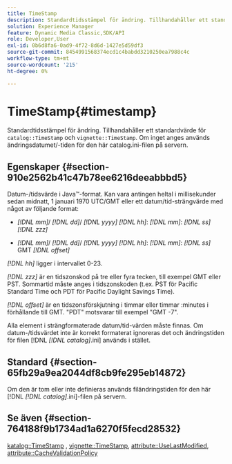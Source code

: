```yaml
---
title: TimeStamp
description: Standardtidsstämpel för ändring. Tillhandahåller ett standardvärde för katalogen TimeStamp och vinjettering TimeStamp. Om inget anges används ändringsdatumet/-tiden för den här catalog.ini-filen på servern.
solution: Experience Manager
feature: Dynamic Media Classic,SDK/API
role: Developer,User
exl-id: 0b6d8fa6-0ad9-4f72-8d6d-1427e5d59df3
source-git-commit: 8454991568374ecd1c4babdd3210250ea7988c4c
workflow-type: tm+mt
source-wordcount: '215'
ht-degree: 0%

---
```


# TimeStamp{#timestamp}

Standardtidsstämpel för ändring. Tillhandahåller ett standardvärde för `catalog::TimeStamp` och `vignette::TimeStamp`. Om inget anges används ändringsdatumet/-tiden för den här catalog.ini-filen på servern.

## Egenskaper {#section-910e2562b41c47b78ee6216deeabbbd5}

Datum-/tidsvärde i Java™-format. Kan vara antingen heltal i millisekunder sedan midnatt, 1 januari 1970 UTC/GMT eller ett datum/tid-strängvärde med något av följande format:

* *[!DNL mm]*/ *[!DNL dd]*/ *[!DNL yyyy]* *[!DNL hh]*: *[!DNL mm]*: *[!DNL ss]* *[!DNL zzz]*

* *[!DNL mm]*/ *[!DNL dd]*/ *[!DNL yyyy]* *[!DNL hh]*: *[!DNL mm]*: *[!DNL ss]* GMT *[!DNL offset]*

*[!DNL hh]* ligger i intervallet 0-23.

*[!DNL zzz]* är en tidszonskod på tre eller fyra tecken, till exempel GMT eller PST. Sommartid måste anges i tidszonskoden (t.ex. PST för Pacific Standard Time och PDT för Pacific Daylight Savings Time).

*[!DNL offset]* är en tidszonsförskjutning i timmar eller timmar :minutes i förhållande till GMT. &quot;PDT&quot; motsvarar till exempel &quot;GMT -7&quot;.

Alla element i strängformaterade datum/tid-värden måste finnas. Om datum-/tidsvärdet inte är korrekt formaterat ignoreras det och ändringstiden för filen [!DNL *[!DNL catalog]*.ini] används i stället.

## Standard {#section-65fb29a9ea2044df8cb9fe295eb14872}

Om den är tom eller inte definieras används filändringstiden för den här [!DNL *[!DNL catalog]*.ini]-filen på servern.

## Se även {#section-764188f9b1734ad1a6270f5fecd28532}

[katalog::TimeStamp](../../../../../ir-api/material-cat/image-rendering-api-ref/c-ir-material-catalog/c-ir-material-data-reference/r-ir-timestamp-dataref.md#reference-6daf7973dc4f4b4e9e8165756db7c319) , [vignette::TimeStamp](../../../../../ir-api/material-cat/image-rendering-api-ref/c-ir-material-catalog/c-ir-vignette-map-reference/r-ir-timestamp-vignette.md#reference-d57cdd40a6a645d199dbb1d56cc85bc1), [attribute::UseLastModified](../../../../../ir-api/material-cat/image-rendering-api-ref/c-ir-material-catalog/c-ir-attributes-reference/r-ir-uselastmodified.md#reference-d2ab628c9e004fedbd38324866dbca1d), [attribute::CacheValidationPolicy](../../../../../ir-api/material-cat/image-rendering-api-ref/c-ir-material-catalog/c-ir-attributes-reference/r-ir-cachevalidationpolicy.md#reference-2d71679733474d8aa116db6ceba87fa4)
